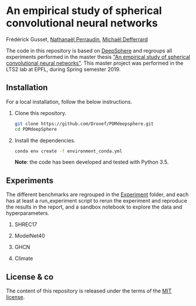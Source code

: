 # An empirical study of spherical convolutional neural networks

Frédérick Gusset, [Nathanaël Perraudin][nath], [Michaël Defferrard][mdeff]

[nath]: https://perraudin.info
[mdeff]: http://deff.ch

The code in this repository is based on [DeepSphere](https://github.com/SwissDataScienceCenter/DeepSphere) and regroups all experiments performed in the master thesis ["An empirical study of spherical convolutional neural networks"][thesis]. This master project was performed in the LTS2 lab at EPFL, during Spring semester 2019.

[thesis]: https://infoscience.epfl.ch/record/267531?&ln=fr

## Installation

For a local installation, follow the below instructions.

1. Clone this repository.
   ```sh
   git clone https://github.com/Droxef/PDMdeepsphere.git
   cd PDMdeepSphere
   ```

2. Install the dependencies.
   ```sh
   conda env create -f environment_conda.yml
   ```

   **Note**: the code has been developed and tested with Python 3.5.

## Experiments

The different benchmarks are regrouped in the [Experiment](Experiments) folder,
and each has at least a run_experiment script to rerun the experiment and reproduce the results in the report,
and a sandbox notebook to explore the data and hyperparameters.

1. SHREC17

2. ModelNet40
    
3. GHCN

4. Climate


## License & co

The content of this repository is released under the terms of the [MIT license](LICENCE.txt).
